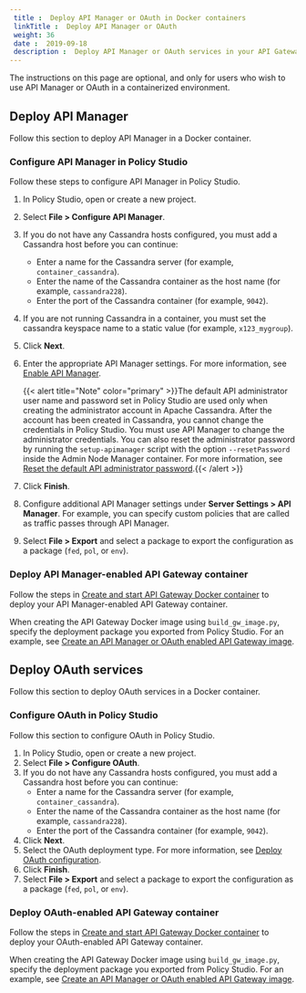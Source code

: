 ```yaml
---
 title :  Deploy API Manager or OAuth in Docker containers 
 linkTitle :  Deploy API Manager or OAuth 
 weight: 36
 date :  2019-09-18 
 description :  Deploy API Manager or OAuth services in your API Gateway containers.
---
```


The instructions on this page are optional, and only for users who wish to use API Manager or OAuth in a containerized environment.

## Deploy API Manager

Follow this section to deploy API Manager in a Docker container.

### Configure API Manager in Policy Studio

Follow these steps to configure API Manager in Policy Studio.

1. In Policy Studio, open or create a new project.
2. Select **File > Configure API Manager**.
3. If you do not have any Cassandra hosts configured, you must add a Cassandra host before you can continue:
    * Enter a name for the Cassandra server (for example, `container_cassandra`).
    * Enter the name of the Cassandra container as the host name (for example, `cassandra228`).
    * Enter the port of the Cassandra container (for example, `9042`).
4. If you are not running Cassandra in a container, you must set the cassandra keyspace name to a static value (for example, `x123_mygroup`).
5. Click **Next**.
6. Enter the appropriate API Manager settings. For more information, see [Enable API Manager](/docs/apim_administration/apimgr_admin/api_mgmt_config#enable-api-manager).

    {{< alert title="Note" color="primary" >}}The default API administrator user name and password set in Policy Studio are used only when creating the administrator account in Apache Cassandra. After the account has been created in Cassandra, you cannot change the credentials in Policy Studio. You must use API Manager to change the administrator credentials. You can also reset the administrator password by running the `setup-apimanager` script with the option `--resetPassword` inside the Admin Node Manager container. For more information, see [Reset the default API administrator password](/docs/apim_installation/apigw_containers/deployment_flows/custom_image_deployment/container_troubleshoot#reset-the-default-api-administrator-password).{{< /alert >}}

7. Click **Finish**.
8. Configure additional API Manager settings under **Server Settings > API Manager**. For example, you can specify custom policies that are called as traffic passes through API Manager.
9. Select **File > Export** and select a package to export the configuration as a package (`fed`, `pol`, or `env`).

### Deploy API Manager-enabled API Gateway container

Follow the steps in [Create and start API Gateway Docker container](/docs/apim_installation/apigw_containers/deployment_flows/custom_image_deployment/docker_script_gwimage/) to deploy your API Manager-enabled API Gateway container.

When creating the API Gateway Docker image using `build_gw_image.py`, specify the deployment package you exported from Policy Studio. For an example, see [Create an API Manager or OAuth enabled API Gateway image](/docs/apim_installation/apigw_containers/deployment_flows/custom_image_deployment/docker_script_gwimage#create-an-api-manager-or-oauth-enabled-api-gateway-image).

## Deploy OAuth services

Follow this section to deploy OAuth services in a Docker container.

### Configure OAuth in Policy Studio

Follow this section to configure OAuth in Policy Studio.

1. In Policy Studio, open or create a new project.
2. Select **File > Configure OAuth**.
3. If you do not have any Cassandra hosts configured, you must add a Cassandra host before you can continue:
    * Enter a name for the Cassandra server (for example, `container_cassandra`).
    * Enter the name of the Cassandra container as the host name (for example, `cassandra228`).
    * Enter the port of the Cassandra container (for example, `9042`).
4. Click **Next**.
5. Select the OAuth deployment type. For more information, see [Deploy OAuth configuration](/docs/apim_policydev/apigw_oauth/gw_server#deploy-oauth-services).
6. Click **Finish**.
7. Select **File > Export** and select a package to export the configuration as a package (`fed`, `pol`, or `env`).

### Deploy OAuth-enabled API Gateway container

Follow the steps in [Create and start API Gateway Docker container](/docs/apim_installation/apigw_containers/deployment_flows/custom_image_deployment/docker_script_gwimage/) to deploy your OAuth-enabled API Gateway container.

When creating the API Gateway Docker image using `build_gw_image.py`, specify the deployment package you exported from Policy Studio. For an example, see [Create an API Manager or OAuth enabled API Gateway image](/docs/apim_installation/apigw_containers/deployment_flows/custom_image_deployment/docker_script_gwimage#create-an-api-manager-or-oauth-enabled-api-gateway-image).
